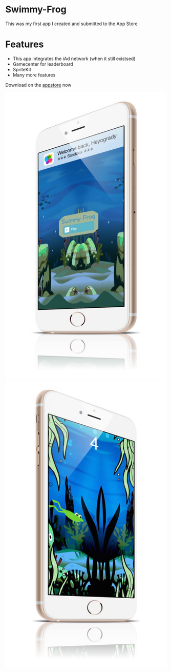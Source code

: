# Swimmy-Frog
This was my first app I created and submitted to the App Store

# Features
* This app integrates the iAd network (when it still existsed)
* Gamecenter for leaderboard
* SpriteKit
* Many more features

Download on the [appstore](https://itunes.apple.com/us/app/swimmy-froggy/id959782804?ls=1&mt=8) now

![](screenshot1.jpg)
![](screenshot2.jpg)
